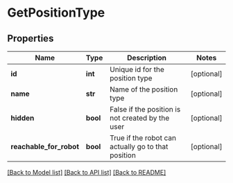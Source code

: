 # GetPositionType

## Properties
Name | Type | Description | Notes
------------ | ------------- | ------------- | -------------
**id** | **int** | Unique id for the position type | [optional] 
**name** | **str** | Name of the position type | [optional] 
**hidden** | **bool** | False if the position is not created by the user | [optional] 
**reachable_for_robot** | **bool** | True if the robot can actually go to that position | [optional] 

[[Back to Model list]](../README.md#documentation-for-models) [[Back to API list]](../README.md#documentation-for-api-endpoints) [[Back to README]](../README.md)


